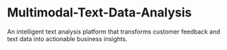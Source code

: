 # Multimodal-Text-Data-Analysis
An intelligent text analysis platform that transforms customer feedback and text data into actionable business insights.
